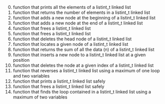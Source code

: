 0. function that prints all the elements of a listint_t linked list
1. function that returns the number of elements in a listint_t linked list
2. function that adds a new node at the beginning of a listint_t linked list
3. function that adds a new node at the end of a listint_t linked list
4. function that frees a listint_t linked list
5. function that frees a listint_t linked list
6. function that deletes the head node of a listint_t linked list
7. function that locates a given node of a listint_t linked list
8. function that returns the sum of all the data (n) of a listint_t linked list
9. function that inserts a new node to a listint_t linked list at a given position
10. function that deletes the node at a given index of a listint_t linked list
11. function that reverses a listint_t linked list using a maximum of one loop and two variables
12. function that prints a listint_t linked list safely
13. function that frees a listint_t linked list safely
14. function that finds the loop contained in a listint_t linked list using a maximum of two variables
